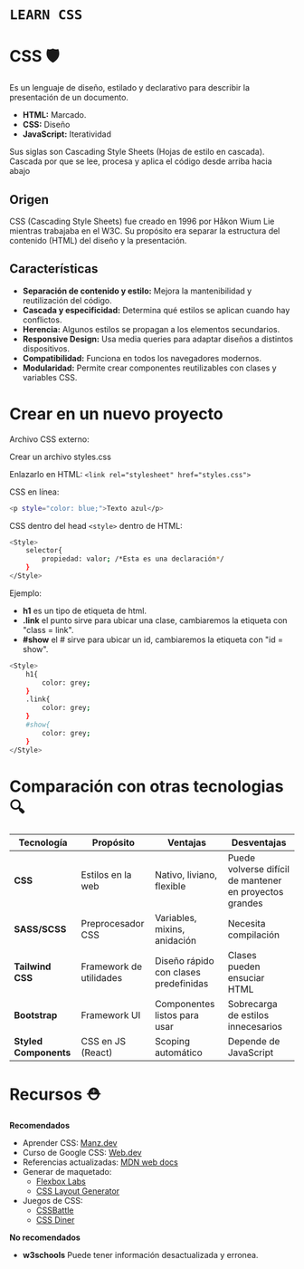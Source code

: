 # `LEARN CSS`

# CSS 🛡️

Es un lenguaje de diseño, estilado y declarativo para describir la presentación de un documento.

- **HTML:** Marcado.
- **CSS:** Diseño
- **JavaScript:** Iteratividad

Sus siglas son Cascading Style Sheets (Hojas de estilo en cascada). Cascada por que se lee, procesa y aplica el código desde arriba hacia abajo

## Origen

CSS (Cascading Style Sheets) fue creado en 1996 por Håkon Wium Lie mientras trabajaba en el W3C. Su propósito era separar la estructura del contenido (HTML) del diseño y la presentación.

## Características

- **Separación de contenido y estilo:** Mejora la mantenibilidad y reutilización del código.
- **Cascada y especificidad:** Determina qué estilos se aplican cuando hay conflictos.
- **Herencia:** Algunos estilos se propagan a los elementos secundarios.
- **Responsive Design:** Usa media queries para adaptar diseños a distintos dispositivos.
- **Compatibilidad:** Funciona en todos los navegadores modernos.
- **Modularidad:** Permite crear componentes reutilizables con clases y variables CSS.

# Crear en un nuevo proyecto

Archivo CSS externo:

Crear un archivo styles.css

Enlazarlo en HTML: `<link rel="stylesheet" href="styles.css">`

CSS en línea:

```bash
<p style="color: blue;">Texto azul</p>
```

CSS dentro del head `<style>` dentro de HTML:

```bash
<Style>
    selector{
        propiedad: valor; /*Esta es una declaración*/
    }
</Style>
```

Ejemplo:

- **h1** es un tipo de etiqueta de html.
- **.link** el punto sirve para ubicar una clase, cambiaremos la etiqueta con "class = link".
- **#show** el # sirve para ubicar un id, cambiaremos la etiqueta con "id = show".

```bash
<Style>
    h1{
        color: grey;
    }
    .link{
        color: grey;
    }
    #show{
        color: grey;
    }
</Style>
```

# Comparación con otras tecnologias 🔍

| Tecnología            | Propósito               | Ventajas                              | Desventajas                                             |
| --------------------- | ----------------------- | ------------------------------------- | ------------------------------------------------------- |
| **CSS**               | Estilos en la web       | Nativo, liviano, flexible             | Puede volverse difícil de mantener en proyectos grandes |
| **SASS/SCSS**         | Preprocesador CSS       | Variables, mixins, anidación          | Necesita compilación                                    |
| **Tailwind CSS**      | Framework de utilidades | Diseño rápido con clases predefinidas | Clases pueden ensuciar HTML                             |
| **Bootstrap**         | Framework UI            | Componentes listos para usar          | Sobrecarga de estilos innecesarios                      |
| **Styled Components** | CSS en JS (React)       | Scoping automático                    | Depende de JavaScript                                   |

# Recursos ⛑️

**Recomendados**

- Aprender CSS: [Manz.dev](https://lenguajecss.com/css/)
- Curso de Google CSS: [Web.dev](https://web.dev/learn/css?hl=es)
- Referencias actualizadas: [MDN web docs](https://developer.mozilla.org/es/docs/Web/CSS)
- Generar de maquetado:
  - [Flexbox Labs](https://flexboxlabs.netlify.app/)
  - [CSS Layout Generator](https://layout.bradwoods.io/)
- Juegos de CSS:
  - [CSSBattle](https://cssbattle.dev/)
  - [CSS Diner](https://flukeout.github.io/)

**No recomendados**

- **w3schools** Puede tener información desactualizada y erronea.

